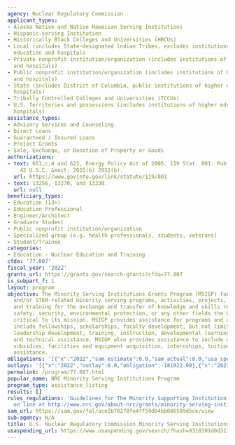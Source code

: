 ```yaml
---
agency: Nuclear Regulatory Commission
applicant_types:
- Alaska Native and Native Hawaiian Serving Institutions
- Hispanic-serving Institution
- Historically Black Colleges and Universities (HBCUs)
- Local (includes State-designated lndian Tribes, excludes institutions of higher
  education and hospitals
- Private nonprofit institution/organization (includes institutions of higher education
  and hospitals)
- Public nonprofit institution/organization (includes institutions of higher education
  and hospitals)
- State (includes District of Columbia, public institutions of higher education and
  hospitals)
- Tribally Controlled Colleges and Universities (TCCUs)
- U.S. Territories and possessions (includes institutions of higher education and
  hospitals)
assistance_types:
- Advisory Services and Counseling
- Direct Loans
- Guaranteed / Insured Loans
- Project Grants
- Sale, Exchange, or Donation of Property or Goods
authorizations:
- text: 651,c,4 and 622, Energy Policy Act of 2005. 119 Stat. 801. Pub. L. 109, 58.
    42 U.S.C. &sect; 2015(b) 2051(b).
  url: https://www.govinfo.gov/link/statute/119/801
- text: 13256, 13270, and 13230.
  url: null
beneficiary_types:
- Education (13+)
- Education Professional
- Engineer/Architect
- Graduate Student
- Public nonprofit institution/organization
- Specialized group (e.g. health professionals, students, veterans)
- Student/Trainee
categories:
- Education - Nuclear Education and Training
cfda: '77.007'
fiscal_year: '2022'
grants_url: https://grants.gov/search-grants?cfda=77.007
is_subpart_f: 1
layout: program
objective: The Minority Serving Institutions Grants Program (MSIGP) funds nuclear
  and/or STEM-related minority serving programs, activities, projects, symposiums
  and training for the exchange and transfer of knowledge and skills relevant to nuclear
  safety, security, environmental protection, or any other fields the Commission deems
  critical to its mission. MSIGP provides assistance for programs and activities to
  include fellowships, scholarships, faculty development, but not limited to mentoring,
  leadership development, training, instruction, developmental learning, program evaluation,
  and technical assistance. MSIGP also provides assistance to include direct institutional
  subsidies, facilities and equipment acquisition, internships, tuition and housing
  assistance.
obligations: '[{"x":"2022","sam_estimate":0.0,"sam_actual":0.0,"usa_spending_actual":-181022.09},{"x":"2023","sam_estimate":997943.0,"sam_actual":0.0,"usa_spending_actual":997943.0},{"x":"2024","sam_estimate":2400000.0,"sam_actual":0.0,"usa_spending_actual":1785651.06}]'
outlays: '[{"x":"2022","outlay":0.0,"obligation":-181022.09},{"x":"2023","outlay":298187.1,"obligation":997943.0},{"x":"2024","outlay":1706.79,"obligation":1787179.42}]'
permalink: /program/77.007.html
popular_name: NRC Minority Serving Institutions Program
program_type: assistance_listing
results: []
rules_regulations: 'Guidelines for The Minority Supporting Institution Program is
  on line at http://www.nrc.gov/about-nrc/grants/minority-serving-institutions-program.pdf '
sam_url: https://sam.gov/fal/ace2b70278fe4ff59d04bb086589d5ce/view
sub-agency: N/A
title: U.S. Nuclear Regulatory Commission Minority Serving Institutions Program (MSIP)
usaspending_url: https://www.usaspending.gov/search/?hash=9310391d0d313e3ff081216759f62617
---
```

